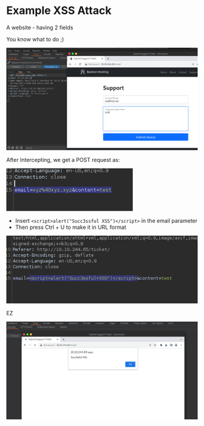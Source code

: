 # Example XSS Attack

A website - having 2 fields

You know what to do ;)

![images/4-1.png](https://raw.githubusercontent.com/aatharvauti/burpsuite/main/images/4-1.png)

After Intercepting, we get a POST request as:

![images/4-2.png](https://raw.githubusercontent.com/aatharvauti/burpsuite/main/images/4-2.png)

- Insert `<script>alert("Succ3ssful XSS")</script>` in the email parameter
- Then press Ctrl + U to make it in URL format

![images/4-3.png](https://raw.githubusercontent.com/aatharvauti/burpsuite/main/images/4-3.png)

EZ

![images/4-4.png](https://raw.githubusercontent.com/aatharvauti/burpsuite/main/images/4-4.png)

